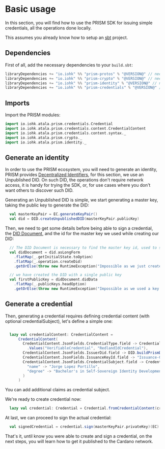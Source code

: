 # Basic usage

In this section, you will find how to use the PRISM SDK for issuing simple credentials, all the operations done locally.

This assumes you already know how to setup an [sbt](https://www.scala-sbt.org/) project.

## Dependencies

First of all, add the necessary dependencies to your `build.sbt`:

```scala
libraryDependencies += "io.iohk" %% "prism-protos" % "@VERSION@" // needed for the credential payloads defined by protobuf
libraryDependencies += "io.iohk" %% "prism-crypto" % "@VERSION@" // needed to get a crypto implementation
libraryDependencies += "io.iohk" %% "prism-identity" % "@VERSION@" // needed to deal with DIDs
libraryDependencies += "io.iohk" %% "prism-credentials" % "@VERSION@" // needed to deal with credentials
```

## Imports
Import the PRISM modules:

```scala mdoc
import io.iohk.atala.prism.credentials.Credential
import io.iohk.atala.prism.credentials.content.CredentialContent
import io.iohk.atala.prism.credentials.content.syntax._
import io.iohk.atala.prism.crypto._
import io.iohk.atala.prism.identity._
```

## Generate an identity
In order to use the PRISM ecosystem, you will need to generate an identity, PRISM provides [Decentralized Identifiers](https://w3c-ccg.github.io/did-spec/), for this section, we use an Unpublished DID. On such DID, the operations don't require network access, it is handy for trying the SDK, or, for use cases where you don't want others to discover such DID.


Generating an Unpublished DID is simple, we start generating a master key, taking the public key to generate the DID:

```scala mdoc
  val masterKeyPair = EC.generateKeyPair()
  val did = DID.createUnpublishedDID(masterKeyPair.publicKey)
```


Then, we need to get some details before being able to sign a credential, the [DID Document](https://w3c.github.io/did-core/#dfn-did-documents), and the id for the master key we used while creating our DID:

```scala mdoc
  // The DID Document is necessary to find the master key id, used to sign a credential
  val didDocument = did.asLongForm
    .flatMap(_.getInitialState.toOption)
    .flatMap(_.operation.createDid)
    .getOrElse(throw new RuntimeException("Impossible as we just created an unpublished DID"))

  // we have created the DID with a single public key
  val firstPublicKey = didDocument.didData
    .flatMap(_.publicKeys.headOption)
    .getOrElse(throw new RuntimeException("Impossible as we used a key to create the DID"))
```


## Generate a credential
Then, generating a credential requires defining credential content (with optional credentialSubject), 
let's define a simple one:

```scala mdoc

  lazy val credentialContent: CredentialContent =
      CredentialContent(
        CredentialContent.JsonFields.CredentialType.field -> CredentialContent
          .Values("VerifiableCredential", "RedlandIdCredential"),
        CredentialContent.JsonFields.IssuerDid.field -> DID.buildPrismDID("123456678abcdefg").value,
        CredentialContent.JsonFields.IssuanceKeyId.field -> "Issuance-0",
        CredentialContent.JsonFields.CredentialSubject.field -> CredentialContent.Fields(
          "name" -> "Jorge Lopez Portillo",
          "degree" -> "Bachelor's in Self-Sovereign Identity Development"
        )
      )
```

You can add additional claims as credential subject.

We're ready to create credential now:


```scala mdoc
  lazy val credential: Credential = Credential.fromCredentialContent(credentialContent)
```


At last, we can proceed to sign the actual credential:

```scala mdoc
  val signedCredential = credential.sign(masterKeyPair.privateKey)(EC)
```

That's it, until know you were able to create and sign a credential, on the next steps, you will learn how to get it published to the Cardano network.
